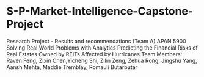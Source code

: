 # S-P-Market-Intelligence-Capstone-Project
Research Project - Results and recommendations (Team A)  APAN 5900 Solving Real World Problems with Analytics Predicting the Financial Risks of Real Estates Owned by REITs Affected by Hurricanes Team Members: Raven Feng, Zixin Chen,Yicheng Shi, Zilin Zeng, Zehua Rong, Jingshu Yang, Aansh Mehta, Maddie Tremblay, Romauli Butarbutar

